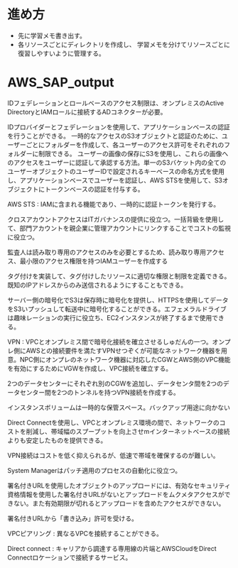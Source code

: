 # 進め方
- 先に学習メモ書き出す。
- 各リソースごとにディレクトリを作成し、 学習メモを分けてリソースごとに復習しやすいように管理する。

# AWS_SAP_output

IDフェデレーションとロールベースのアクセス制限は、オンプレミスのActive DirectoryとIAMロールに接続するADコネクターが必要。

IDプロバイダーとフェデレーションを使用して、アプリケーションベースの認証を行うことができる。
一時的なアクセスのS3オブジェクトと認証のために、ユーザーごとにフォルダーを作成して、各ユーザーのアクセス許可をそれぞれのフォルダーに制限できる。
ユーザーの画像の保存にS3を使用し、これらの画像へのアクセスをユーザーに認証して承認する方法。単一のS3バケット内の全てのユーザーオブジェクトのユーザーIDで設定されるキーベースの命名方式を使用し、アプリケーションベースでユーザーを認証し、AWS STSを使用して、S3オブジェクトにトークンベースの認証を付与する。

AWS STS : IAMに含まれる機能であり、一時的に認証トークンを発行する。

クロスアカウントアクセスはITガバナンスの提供に役立つ。一括背級を使用して、部門アカウントを親企業に管理アカウントにリンクすることでコストの監視に役立つ。

監査人は読み取り専用のアクセスのみを必要とするため、読み取り専用アクセス、最小限のアクセス権限を持つIAMユーザーを作成する

タグ付けを実装して、タグ付けしたリソースに適切な権限と制限を定義できる。既知のIPアドレスからのみ送信されるようにすることもできる。

サーバー側の暗号化でS3は保存時に暗号化を提供し、HTTPSを使用してデータをS3いプッシュして転送中に暗号化することができる。エフェメラルドライブは趣味レーションの実行に役立ち、EC2インスタンスが終了するまで使用できる。

VPN : VPCとオンプレミス間で暗号化接続を確立させるしゅだんの一つ。オンプレ側にAWSとの接続要件を満たすVPNせつぞくが可能なネットワーク機器を用意。NPC側にオンプレのネットワーク機器に対応したCGWとAWS側のVPC機能を有効にするためにVGWを作成し、VPC接続を確立する。

2つのデータセンターにそれぞれ別のCGWを追加し、データセンタ間を2つのデータセンター間を2つのトンネルを持つVPN接続を作成する。

インスタンスボリュームは一時的な保管スペース。バックアップ用途に向かない

Direct Connectを使用し、VPCとオンプレミス環境の間で、ネットワークのコストを削減し、帯域幅のスプープットを向上させmインターネットベースの接続よりも安定したものを提供できる。

VPN接続はコストを低く抑えられるが、低速で帯域を確保するのが難しい。

System Managerはパッチ適用のプロセスの自動化に役立つ。

署名付きURLを使用したオブジェクトのアップロードには、有効なセキュリティ資格情報を使用した署名付きURLがないとアップロードをムクメタアクセスができない。また有効期限が切れるとアップロードを含めたアクセスができない。

署名付きURLから「書き込み」許可を受ける。

VPCピアリング : 異なるVPCを接続することができる。

Direct connect : キャリアから調達する専用線の片端とAWSCloudをDirect Connectロケーションで接続するサービス。
